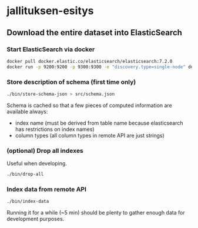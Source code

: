 # jallituksen-esitys

## Download the entire dataset into ElasticSearch

### Start ElasticSearch via docker

```bash
docker pull docker.elastic.co/elasticsearch/elasticsearch:7.2.0
docker run -p 9200:9200 -p 9300:9300 -e "discovery.type=single-node" docker.elastic.co/elasticsearch/elasticsearch:7.2.0
```

### Store description of schema (first time only)

```bash
./bin/store-schema-json > src/schema.json
```

Schema is cached so that a few pieces of computed information are available always:

- index name (must be derived from table name because elasticsearch has restrictions on index names)
- column types (all column types in remote API are just strings)

### (optional) Drop all indexes

Useful when developing.

```bash
./bin/drop-all
```

### Index data from remote API

```bash
./bin/index-data
```

Running it for a while (~5 min) should be plenty to gather enough data for development purposes.
